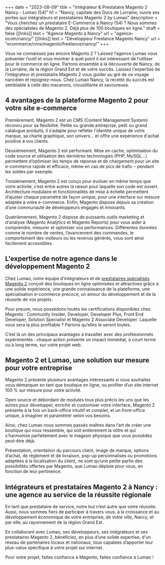 +++
date = "2023-08-09"
title = "Intégrateur & Prestataire Magento 2 Nancy - Lumao (54)"
h1 = "Nancy, capitale des Ducs de Lorraine, ouvre ses portes aux intégrateurs et prestataires Magento 2 by Lumao"
description = "Vous cherchez un prestataire E-Commerce à Nancy (54) ? Nous sommes des spécialistes de Magento 2. Déjà plus de 100 boutiques en ligne."
draft = false
[[links]]
    text = "Agence Magento à Nancy"
    url = "agence-ecom/nancy/"
[[links]]
    text = "Développeur Freelance Magento Nancy"
    url = "ecommerce/cms/magento/freelance/nancy/"
+++

Vous ne connaissez pas encore Magento 2 ? Laissez l’agence Lumao vous présenter l’outil et vous montrer à quel point il est intéressant de l’utiliser pour le commerce en ligne. Partons ensemble à la découverte de Nancy, de la Lorraine, de la région Grand Est et de votre succès. Laissez l'expertise de l’intégrateur et prestataire Magento 2 vous guider au gré de ce voyage nancéien et rejoignez-nous. Chez Lumao Nancy, la recette du succès est semblable à celle des macarons, croustillante et savoureuse.

## 4 avantages de la plateforme Magento 2 pour votre site e-commerce

Premièrement, Magento 2 est un CMS (Content Management System) reconnu pour sa flexibilité. Petite ou grande entreprise, petit ou grand catalogue produits, il s’adapte pour refléter l'identité unique de votre marque, sa charte graphique, son univers... et offre une expérience d'achat positive à vos clients.

Deuxièmement, Magento 2 est performant. Mise en cache, optimisation du code source et utilisation des dernières technologies (PHP, MySQL…) permettent d’optimiser les temps de réponse et de chargement pour un site e-commerce rapide et efficace, même en cas de pics de trafic – pendant les soldes par exemple.

Troisièmement, Magento 2 est conçu pour évoluer en même temps que votre activité, c’est entre autres la raison pour laquelle son code est ouvert. Architecture modulaire et fonctionnalités de mise à échelle permettent d’ajuster chaque paramètre de façon unique, pour une interface sur mesure adaptée à votre e-commerce. Enfin, Magento dispose depuis sa création d’une communauté de développeurs engagés et innovants.

Quatrièmement, Magento 2 dispose de puissants outils marketing et d'analyse (Magento Analytics et Magento Reports) pour vous aider à comprendre, mesurer et optimiser vos performances. Différentes données comme le nombre de ventes, l’avancement des commandes, le comportement des visiteurs ou les revenus générés, vous sont ainsi facilement accessibles.

## L'expertise de notre agence dans le développement Magento 2

Chez Lumao, notre équipe d'intégrateurs et de [prestataires spécialisés Magento 2](/ecommerce/cms/magento/prestataire/) conçoit des boutiques en ligne optimisées et attractives grâce à une solide expérience, une grande connaissance de la plateforme, une spécialisation e-commerce précoce, un amour du développement et de la réussite de vos projets.

Pour preuve, nous possédons toutes les certifications disponibles chez Magento : Community Insider, Developer, Developer Plus, Front End Developer, Solution Specialist et Magento 2 Associate Developer. Laquelle vous sera la plus profitable ? Parions qu’elles le seront toutes.

C’est là un des principaux avantages à travailler avec des professionnels expérimentés : chaque action présente un impact immédiat, à court terme ou à long terme, sur votre projet web.

## Magento 2 et Lumao, une solution sur mesure pour votre entreprise

Magento 2 présente plusieurs avantages intéressants si vous souhaitez vous démarquer en tant que boutique en ligne, ou profiter d’un site internet 100 % sur mesure pour votre activité.

Open source et débordant de modules tous plus précis les uns que les autres pour développer, enrichir et customiser votre interface, Magento 2 présente à la fois un back-office intuitif et complet, et un front-office unique, à imaginer et paramétrer selon vos besoins.

Ainsi, chez Lumao nous sommes passés maîtres dans l’art de créer une boutique qui vous ressemble, qui soit entièrement la vôtre et qui s’harmonise parfaitement avec le magasin physique que vous possédez peut-être déjà.

Présentation, orientation du parcours client, image de marque, options d’achat, de règlement et de livraison, pop-up personnalisés ou promotions adaptées à la localisation du client, ne sont qu’une petite partie des possibilités offertes par Magento, que Lumao déploie pour vous, en fonction de leur pertinence.

## Intégrateurs et prestataires Magento 2 à Nancy : une agence au service de la réussite régionale

En tant que prestataire de service, notre but n’est autre que votre réussite. Aussi, nous sommes fiers de participer à travers vous, à la croissance et au développement économique de votre entreprise, de votre ville, Nancy, et par elle, au rayonnement de la région Grand Est.

En collaborant avec Lumao, ses développeurs, ses intégrateurs et ses prestataires Magento 2, bénéficiez, en plus d’une solide expertise, d'un réseau de partenaires locaux et nationaux, tous capables d’apporter leur plus-value spécifique à votre projet sur internet.

Pour votre projet, faites confiance à Magento, faites confiance à Lumao !

